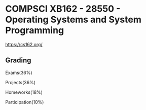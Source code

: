 # COMPSCI XB162 - 28550 - Operating Systems and System Programming
https://cs162.org/
## Grading  
Exams(36%) 

Projects(36%) 

Homeworks(18%) 

Participation(10%)
